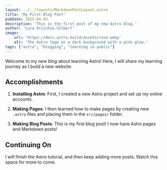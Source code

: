 ```yaml
---
layout: ../../layouts/MarkdownPostLayout.astro
title: 'My First Blog Post'
pubDate: 2025-04-03
description: 'This is the first post of my new Astro blog.'
author: 'Luca Oricchio-Colbert'
image:
    url: 'https://docs.astro.build/assets/rose.webp'
    alt: 'The Astro logo on a dark background with a pink glow.'
tags: ["astro", "blogging", "learning in public"]
---
```


Welcome to my _new blog_ about learning Astro! Here, I will share my learning journey as I build a new website.

## Accomplishments

1. **Installing Astro**: First, I created a new Astro project and set up my online accounts.

2. **Making Pages**: I then learned how to make pages by creating new `.astro` files and placing them in the `src/pages/` folder.

3. **Making Blog Posts**: This is my first blog post! I now have Astro pages and Markdown posts!

## Continuing On

I will finish the Astro tutorial, and then keep adding more posts. Watch this space for more to come.